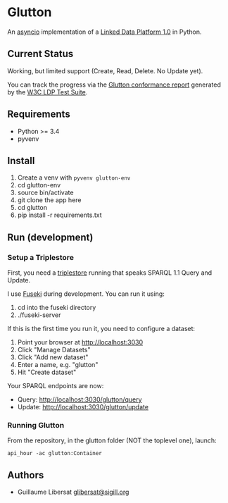Glutton
=======

An [asyncio](https://www.python.org/dev/peps/pep-3156/) implementation
of a [Linked Data Platform 1.0](http://www.w3.org/TR/ldp/) in Python.


Current Status
--------------

Working, but limited support (Create, Read, Delete. No Update yet).

You can track the progress via the
[Glutton conformance report](http://unissonco.github.io/glutton/)
generated by the
[W3C LDP Test Suite](http://w3c.github.io/ldp-testsuite/).

Requirements
------------

 * Python >= 3.4
 * pyvenv

Install
-------
 1. Create a venv with `pyvenv glutton-env`
 2. cd glutton-env
 3. source bin/activate
 4. git clone the app here
 5. cd glutton
 6. pip install -r requirements.txt

Run (development)
-----------------

### Setup a Triplestore

First, you need a
[triplestore](http://en.wikipedia.org/wiki/Triplestore) running that
speaks SPARQL 1.1 Query and Update.

I use [Fuseki](http://jena.apache.org/documentation/fuseki2/index.html)
during development. You can run it using:

  1. cd into the fuseki directory
  2. ./fuseki-server
  
If this is the first time you run it, you need to configure a dataset:

  1. Point your browser at [http://localhost:3030](http://localhost:3030)
  2. Click "Manage Datasets"
  3. Click "Add new dataset"
  4. Enter a name, e.g. "glutton"
  5. Hit "Create dataset"
  
Your SPARQL endpoints are now:

  - Query: [http://localhost:3030/glutton/query](http://localhost:3030/glutton/query)
  - Update: [http://localhost:3030/glutton/update](http://localhost:3030/glutton/update)
  
### Running Glutton

From the repository, in the glutton folder (NOT the toplevel one),
launch:

    api_hour -ac glutton:Container


Authors
-------

 - Guillaume Libersat <glibersat@sigill.org>
